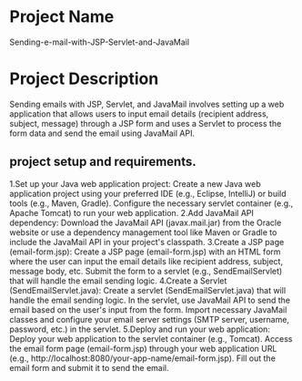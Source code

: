 # Project Name
Sending-e-mail-with-JSP-Servlet-and-JavaMail

# Project Description
Sending emails with JSP, Servlet, and JavaMail involves setting up a web application that allows users to input email details (recipient address, subject, message) through a JSP form and uses a Servlet to process the form data and send the email using JavaMail API.

## project setup and requirements.

1.Set up your Java web application project:
   Create a new Java web application project using your preferred IDE (e.g., Eclipse, IntelliJ) or build tools (e.g., Maven, Gradle).
Configure the necessary servlet container (e.g., Apache Tomcat) to run your web application.
2.Add JavaMail API dependency:
   Download the JavaMail API (javax.mail.jar) from the Oracle website or use a dependency management tool like Maven or Gradle to include the JavaMail API in your project's classpath.
3.Create a JSP page (email-form.jsp):
   Create a JSP page (email-form.jsp) with an HTML form where the user can input the email details like recipient address, subject, message body, etc.
Submit the form to a servlet (e.g., SendEmailServlet) that will handle the email sending logic.
4.Create a Servlet (SendEmailServlet.java):
   Create a servlet (SendEmailServlet.java) that will handle the email sending logic.
In the servlet, use JavaMail API to send the email based on the user's input from the form.
Import necessary JavaMail classes and configure your email server settings (SMTP server, username, password, etc.) in the servlet.
5.Deploy and run your web application:
   Deploy your web application to the servlet container (e.g., Tomcat).
Access the email form page (email-form.jsp) through your web application URL (e.g., http://localhost:8080/your-app-name/email-form.jsp).
Fill out the email form and submit it to send the email.

 
